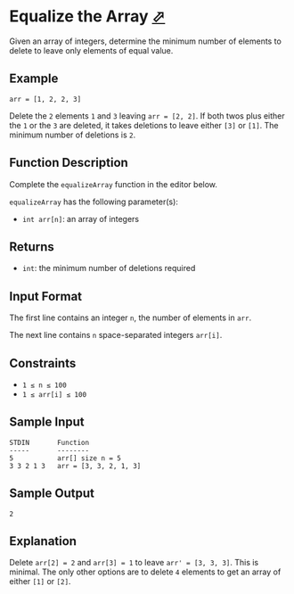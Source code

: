 # Equalize the Array [⬀](https://www.hackerrank.com/challenges/equality-in-a-array)

Given an array of integers, determine the minimum number of elements to delete to leave only elements of equal value.

## Example
```
arr = [1, 2, 2, 3]
```

Delete the `2` elements `1` and `3` leaving `arr = [2, 2]`. If both twos plus either the `1` or the `3` are deleted, it takes  deletions to leave either `[3]` or `[1]`. The minimum number of deletions is `2`.

## Function Description

Complete the `equalizeArray` function in the editor below.

`equalizeArray` has the following parameter(s):

- `int arr[n]`: an array of integers

## Returns

- `int`: the minimum number of deletions required

## Input Format

The first line contains an integer `n`, the number of elements in `arr`.

The next line contains `n` space-separated integers `arr[i]`.

## Constraints

- `1 ≤ n ≤ 100`
- `1 ≤ arr[i] ≤ 100`

## Sample Input

```
STDIN       Function
-----       --------
5           arr[] size n = 5
3 3 2 1 3   arr = [3, 3, 2, 1, 3]
```

## Sample Output
```
2  
``` 

## Explanation

Delete `arr[2] = 2` and `arr[3] = 1` to leave `arr' = [3, 3, 3]`. This is minimal. The only other options are to delete `4` elements to get an array of either `[1]` or `[2]`.

